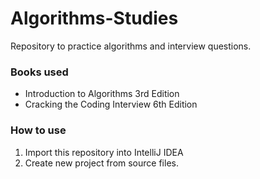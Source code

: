 # Algorithms-Studies
Repository to practice algorithms and interview questions.

### Books used
* Introduction to Algorithms 3rd Edition
* Cracking the Coding Interview 6th Edition

### How to use 
1. Import this repository into IntelliJ IDEA
2. Create new project from source files.
